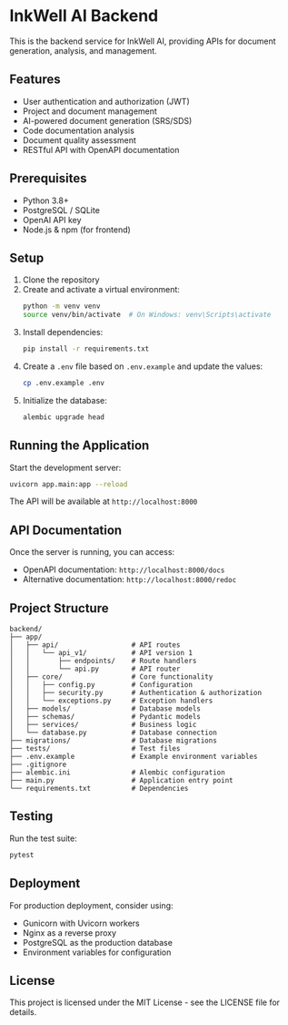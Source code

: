 # InkWell AI Backend

This is the backend service for InkWell AI, providing APIs for document generation, analysis, and management.

## Features

- User authentication and authorization (JWT)
- Project and document management
- AI-powered document generation (SRS/SDS)
- Code documentation analysis
- Document quality assessment
- RESTful API with OpenAPI documentation

## Prerequisites

- Python 3.8+
- PostgreSQL / SQLite
- OpenAI API key
- Node.js & npm (for frontend)

## Setup

1. Clone the repository
2. Create and activate a virtual environment:
   ```bash
   python -m venv venv
   source venv/bin/activate  # On Windows: venv\Scripts\activate
   ```
3. Install dependencies:
   ```bash
   pip install -r requirements.txt
   ```
4. Create a `.env` file based on `.env.example` and update the values:
   ```bash
   cp .env.example .env
   ```
5. Initialize the database:
   ```bash
   alembic upgrade head
   ```

## Running the Application

Start the development server:
```bash
uvicorn app.main:app --reload
```

The API will be available at `http://localhost:8000`

## API Documentation

Once the server is running, you can access:

- OpenAPI documentation: `http://localhost:8000/docs`
- Alternative documentation: `http://localhost:8000/redoc`

## Project Structure

```
backend/
├── app/
│   ├── api/                  # API routes
│   │   └── api_v1/           # API version 1
│   │       ├── endpoints/    # Route handlers
│   │       └── api.py        # API router
│   ├── core/                 # Core functionality
│   │   ├── config.py         # Configuration
│   │   ├── security.py       # Authentication & authorization
│   │   └── exceptions.py     # Exception handlers
│   ├── models/               # Database models
│   ├── schemas/              # Pydantic models
│   ├── services/             # Business logic
│   └── database.py           # Database connection
├── migrations/               # Database migrations
├── tests/                    # Test files
├── .env.example              # Example environment variables
├── .gitignore
├── alembic.ini               # Alembic configuration
├── main.py                   # Application entry point
└── requirements.txt          # Dependencies
```

## Testing

Run the test suite:
```bash
pytest
```

## Deployment

For production deployment, consider using:
- Gunicorn with Uvicorn workers
- Nginx as a reverse proxy
- PostgreSQL as the production database
- Environment variables for configuration

## License

This project is licensed under the MIT License - see the LICENSE file for details.

